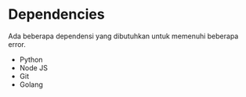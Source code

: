 # Dependencies
Ada beberapa dependensi yang dibutuhkan untuk memenuhi beberapa error.

- Python
- Node JS
- Git
- Golang

